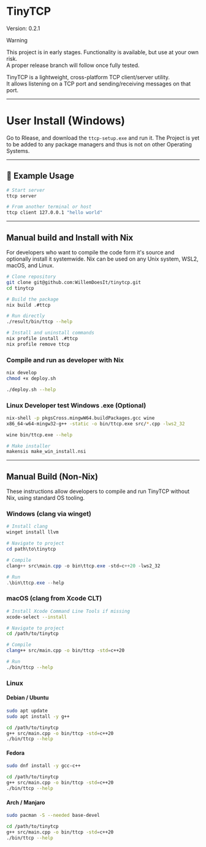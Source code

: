 # TinyTCP
Version: 0.2.1

> [!WARNING]
> This project is in early stages. Functionality is available, but use at your own risk.  
> A proper release branch will follow once fully tested.

TinyTCP is a lightweight, cross-platform TCP client/server utility.  
It allows listening on a TCP port and sending/receiving messages on that port.  

---

# User Install (Windows)
Go to Rlease, and download the `ttcp-setup.exe` and run it.
The Project is yet to be added to any package managers and thus is not on other Operating Systems.

---

## 🧪 Example Usage

```bash
# Start server
ttcp server

# From another terminal or host
ttcp client 127.0.0.1 "hello world"
```

---

## Manual build and Install with Nix
For developers who want to compile the code form it's source and optionally install it systemwide. Nix can be used on any Unix system, WSL2, macOS, and Linux.

```bash
# Clone repository
git clone git@github.com:WillemDoesIt/tinytcp.git
cd tinytcp

# Build the package
nix build .#ttcp

# Run directly
./result/bin/ttcp --help

# Install and uninstall commands
nix profile install .#ttcp
nix profile remove ttcp 
````

### Compile and run as developer with Nix

```bash
nix develop
chmod +x deploy.sh

./deploy.sh --help
```

### Linux Developer test Windows .exe (Optional)

```bash
nix-shell -p pkgsCross.mingwW64.buildPackages.gcc wine
x86_64-w64-mingw32-g++ -static -o bin/ttcp.exe src/*.cpp -lws2_32

wine bin/ttcp.exe --help

# Make installer
makensis make_win_install.nsi
```

---

## Manual Build (Non-Nix)

These instructions allow developers to compile and run TinyTCP without Nix, using standard OS tooling.

### Windows (clang via winget)

```powershell
# Install clang
winget install llvm

# Navigate to project
cd path\to\tinytcp

# Compile
clang++ src\main.cpp -o bin\ttcp.exe -std=c++20 -lws2_32

# Run
.\bin\ttcp.exe --help
```

### macOS (clang from Xcode CLT)

```bash
# Install Xcode Command Line Tools if missing
xcode-select --install

# Navigate to project
cd /path/to/tinytcp

# Compile
clang++ src/main.cpp -o bin/ttcp -std=c++20

# Run
./bin/ttcp --help
```

### Linux

#### Debian / Ubuntu

```bash
sudo apt update
sudo apt install -y g++

cd /path/to/tinytcp
g++ src/main.cpp -o bin/ttcp -std=c++20
./bin/ttcp --help
```

#### Fedora

```bash
sudo dnf install -y gcc-c++

cd /path/to/tinytcp
g++ src/main.cpp -o bin/ttcp -std=c++20
./bin/ttcp --help
```

#### Arch / Manjaro

```bash
sudo pacman -S --needed base-devel

cd /path/to/tinytcp
g++ src/main.cpp -o bin/ttcp -std=c++20
./bin/ttcp --help
```
